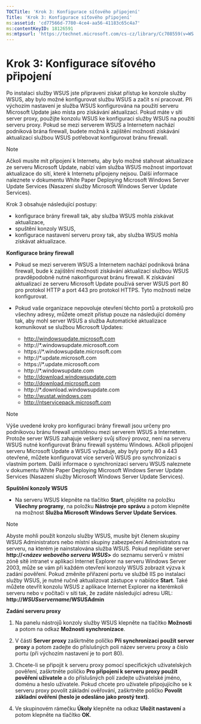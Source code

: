 ```yaml
---
TOCTitle: 'Krok 3: Konfigurace síťového připojení'
Title: 'Krok 3: Konfigurace síťového připojení'
ms:assetid: 'cd77566d-7780-4ce4-aa56-41183c65c4a7'
ms:contentKeyID: 18126591
ms:mtpsurl: 'https://technet.microsoft.com/cs-cz/library/Cc708559(v=WS.10)'
---
```


Krok 3: Konfigurace síťového připojení
======================================

Po instalaci služby WSUS jste připraveni získat přístup ke konzole služby WSUS, aby bylo možné konfigurovat službu WSUS a začít s ní pracovat. Při výchozím nastavení je služba WSUS konfigurována na použití serveru Microsoft Update jako místa pro získávání aktualizací. Pokud máte v síti server proxy, použijte konzolu WSUS ke konfiguraci služby WSUS na použití serveru proxy. Pokud se mezi serverem WSUS a Internetem nachází podniková brána firewall, budete možná k zajištění možnosti získávání aktualizací službou WSUS potřebovat konfigurovat bránu firewall.

> [!NOTE]
> Ačkoli musíte mít připojení k Internetu, aby bylo možné stahovat aktualizace ze serveru Microsoft Update, nabízí vám služba WSUS možnost importovat aktualizace do sítí, které k Internetu připojeny nejsou. Další informace naleznete v dokumentu White Paper Deploying Microsoft Windows Server Update Services (Nasazení služby Microsoft Windows Server Update Services). 

Krok 3 obsahuje následující postupy:

-   konfigurace brány firewall tak, aby služba WSUS mohla získávat aktualizace,
-   spuštění konzoly WSUS,
-   konfigurace nastavení serveru proxy tak, aby služba WSUS mohla získávat aktualizace.

**Konfigurace brány firewall**
-   Pokud se mezi serverem WSUS a Internetem nachází podniková brána firewall, bude k zajištění možnosti získávání aktualizací službou WSUS pravděpodobně nutné nakonfigurovat bránu firewall. K získávání aktualizací ze serveru Microsoft Update používá server WSUS port 80 pro protokol HTTP a port 443 pro protokol HTTPS. Tyto možnosti nelze konfigurovat.

-   Pokud vaše organizace nepovoluje otevření těchto portů a protokolů pro všechny adresy, můžete omezit přístup pouze na následující domény tak, aby mohl server WSUS a služba Automatické aktualizace komunikovat se službou Microsoft Updates:

    -   http://windowsupdate.microsoft.com
    -   http://\*.windowsupdate.microsoft.com
    -   https://\*.windowsupdate.microsoft.com
    -   http://\*.update.microsoft.com
    -   https://\*.update.microsoft.com
    -   http://\*.windowsupdate.com
    -   http://download.windowsupdate.com
    -   http://download.microsoft.com
    -   http://\*.download.windowsupdate.com
    -   http://wustat.windows.com
    -   http://ntservicepack.microsoft.com

> [!NOTE]
> Výše uvedené kroky pro konfiguraci brány firewall jsou určeny pro podnikovou bránu firewall umístěnou mezi serverem WSUS a Internetem. Protože server WSUS zahajuje veškerý svůj síťový provoz, není na serveru WSUS nutné konfigurovat Bránu firewall systému Windows. Ačkoli připojení serveru Microsoft Update a WSUS vyžaduje, aby byly porty 80 a 443 otevřené, můžete konfigurovat více serverů WSUS pro synchronizaci s vlastním portem. Další informace o synchronizaci serveru WSUS naleznete v dokumentu White Paper Deploying Microsoft Windows Server Update Services (Nasazení služby Microsoft Windows Server Update Services). 

**Spuštění konzoly WSUS**
-   Na serveru WSUS klepněte na tlačítko **Start**, přejděte na položku **Všechny programy**, na položku **Nástroje pro správu** a potom klepněte na možnost **Služba Microsoft Windows Server Update Services**.

> [!NOTE]
> Abyste mohli použít konzolu služby WSUS, musíte být členem skupiny WSUS Administrators nebo místní skupiny zabezpečení Administrators na serveru, na kterém je nainstalována služba WSUS. Pokud nepřidáte server **http://&lt;***název webového serveru WSUS***&gt;** do seznamu serverů v místní zóně sítě intranet v aplikaci Internet Explorer na serveru Windows Server 2003, může se vám při každém otevření konzoly WSUS zobrazit výzva k zadání pověření. Pokud změníte přiřazení portu ve službě IIS po instalaci služby WSUS, je nutné ručně aktualizovat zástupce v nabídce **Start**. Také můžete otevřít konzolu WSUS z aplikace Internet Explorer na kterémkoli serveru nebo v počítači v síti tak, že zadáte následující adresu URL: **http://***WSUSservername***/WSUSAdmin** 

**Zadání serveru proxy**
1.  Na panelu nástrojů konzoly služby WSUS klepněte na tlačítko **Možnosti** a potom na odkaz **Možnosti synchronizace**.

2.  V části **Server proxy** zaškrtněte políčko **Při synchronizaci použít server proxy** a potom zadejte do příslušných polí název serveru proxy a číslo portu (při výchozím nastavení je to port 80).

3.  Chcete-li se připojit k serveru proxy pomocí specifických uživatelských pověření, zaškrtněte políčko **Pro připojení k serveru proxy použít pověření uživatele** a do příslušných polí zadejte uživatelské jméno, doménu a heslo uživatele. Pokud chcete pro uživatele připojujícího se k serveru proxy povolit základní ověřování, zaškrtněte políčko **Povolit základní ověření (heslo je odesláno jako prostý text)**.

4.  Ve skupinovém rámečku **Úkoly** klepněte na odkaz **Uložit nastavení** a potom klepněte na tlačítko **OK**.
